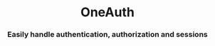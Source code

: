 <h1 align="center">OneAuth</h1>
<h3 align="center">Easily handle authentication, authorization and sessions</h3>
